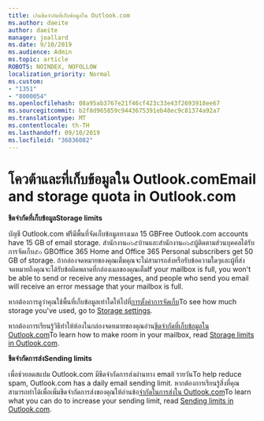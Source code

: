 ```yaml
---
title: เกินขีดจำกัดที่เก็บข้อมูลใน Outlook.com
ms.author: daeite
author: daeite
manager: joallard
ms.date: 9/10/2019
ms.audience: Admin
ms.topic: article
ROBOTS: NOINDEX, NOFOLLOW
localization_priority: Normal
ms.custom:
- "1351"
- "8000054"
ms.openlocfilehash: 08a95ab3767e21f46cf423c33e43f2693918ee67
ms.sourcegitcommit: b2f8d965859c9443675391eb48ec9c81374a92a7
ms.translationtype: MT
ms.contentlocale: th-TH
ms.lasthandoff: 09/10/2019
ms.locfileid: "36836082"
---
```

# <a name="email-and-storage-quota-in-outlookcom"></a><span data-ttu-id="192c7-102">โควต้าและที่เก็บข้อมูลใน Outlook.com</span><span class="sxs-lookup"><span data-stu-id="192c7-102">Email and storage quota in Outlook.com</span></span>

<span data-ttu-id="192c7-103">**ขีดจำกัดที่เก็บข้อมูล**</span><span class="sxs-lookup"><span data-stu-id="192c7-103">**Storage limits**</span></span>

<span data-ttu-id="192c7-104">บัญชี Outlook.com ฟรีมีพื้นที่จัดเก็บข้อมูลทางเมล 15 GB</span><span class="sxs-lookup"><span data-stu-id="192c7-104">Free Outlook.com accounts have 15 GB of email storage.</span></span> <span data-ttu-id="192c7-105">สำนักงาน๓๖๕บ้านและสำนักงาน๓๖๕ผู้ติดตามส่วนบุคคลได้รับการจัดเก็บ๕๐ GB</span><span class="sxs-lookup"><span data-stu-id="192c7-105">Office 365 Home and Office 365 Personal subscribers get 50 GB of storage.</span></span> <span data-ttu-id="192c7-106">ถ้ากล่องจดหมายของคุณเต็มคุณจะไม่สามารถส่งหรือรับข้อความใดๆและผู้ที่ส่งจดหมายถึงคุณจะได้รับข้อผิดพลาดที่กล่องเมลของคุณเต็ม</span><span class="sxs-lookup"><span data-stu-id="192c7-106">If your mailbox is full, you won't be able to send or receive any messages, and people who send you email will receive an error message that your mailbox is full.</span></span>

<span data-ttu-id="192c7-107">หากต้องการดูว่าคุณใช้พื้นที่เก็บข้อมูลเท่าใดให้ไปที่[การตั้งค่าการจัดเก็บ](https://outlook.live.com/mail/options/general/storage)</span><span class="sxs-lookup"><span data-stu-id="192c7-107">To see how much storage you've used, go to [Storage settings](https://outlook.live.com/mail/options/general/storage).</span></span>

<span data-ttu-id="192c7-108">หากต้องการเรียนรู้วิธีทำให้ห้องในกล่องจดหมายของคุณอ่าน[ขีดจำกัดที่เก็บข้อมูลใน Outlook.com](https://support.office.com/article/7ac99134-69e5-4619-ac0b-2d313bba5e9e)</span><span class="sxs-lookup"><span data-stu-id="192c7-108">To learn how to make room in your mailbox, read [Storage limits in Outlook.com](https://support.office.com/article/7ac99134-69e5-4619-ac0b-2d313bba5e9e).</span></span>

<span data-ttu-id="192c7-109">**ขีดจำกัดการส่ง**</span><span class="sxs-lookup"><span data-stu-id="192c7-109">**Sending limits**</span></span>

<span data-ttu-id="192c7-110">เพื่อช่วยลดสแปม Outlook.com มีขีดจำกัดการส่งผ่านทาง email รายวัน</span><span class="sxs-lookup"><span data-stu-id="192c7-110">To help reduce spam, Outlook.com has a daily email sending limit.</span></span> <span data-ttu-id="192c7-111">หากต้องการเรียนรู้สิ่งที่คุณสามารถทำได้เพื่อเพิ่มขีดจำกัดการส่งของคุณให้อ่านข้อ[จำกัดในการส่งใน Outlook.com](https://support.office.com/article/279ee200-594c-40f0-9ec8-bb6af7735c2e)</span><span class="sxs-lookup"><span data-stu-id="192c7-111">To learn what you can do to increase your sending limit, read [Sending limits in Outlook.com](https://support.office.com/article/279ee200-594c-40f0-9ec8-bb6af7735c2e).</span></span>